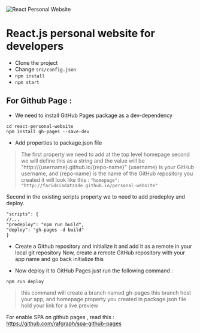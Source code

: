 ![React Personal Website](https://raw.githubusercontent.com/faridsi/react-personal-website/master/public/img/readme.png)

# React.js personal website for developers

- Clone the project
- Change `src/config.json`
- `npm install`
- `npm start`

## For Github Page :

- We need to install GitHub Pages package as a dev-dependency
```
cd react-personal-website
npm install gh-pages --save-dev
```

- Add properties to package.json file
> The first property we need to add at the top level homepage second we will define this as a string and the value will be "http://{username}.github.io/{repo-name}" {username} is your GitHub username, and {repo-name} is the name of the GitHub repository you created it will look like this :
`"homepage": "http://faridsiadatzade.github.io/personal-website"`

   Second in the existing scripts property we to need to add predeploy and deploy.
```
"scripts": {
//...
"predeploy": "npm run build",
"deploy": "gh-pages -d build"
}
```

- Create a Github repository and initialize it and add it as a remote in your local git repository
Now, create a remote GitHub repository with your app name and go back initialize this


- Now deploy it to GitHub Pages
just run the following command :
```
npm run deploy
```

> this command will create a branch named gh-pages this branch host your app, and homepage property you created in package.json file hold your link for a live preview

For enable SPA on github pages , read this : https://github.com/rafgraph/spa-github-pages
